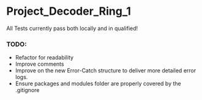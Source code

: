 # Project_Decoder_Ring_1
All Tests currently pass both locally and in qualified!
### TODO:
- Refactor for readability
- Improve comments
- Improve on the new Error-Catch structure to deliver more detailed error logs.
- Ensure packages and modules folder are properly covered by the .gitignore
